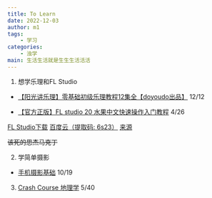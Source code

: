 ```yaml
---
title: To Learn 
date: 2022-12-03
author: m1
tags:
    - 学习
categories:
    - 浊学
main: 生活生活就是生生生活活活
---
```


1. 想学乐理和FL Studio

* [【阳光讲乐理】零基础初级乐理教程12集全【doyoudo出品】](https://www.bilibili.com/video/BV1ms411q714)  12/12
<!--* [【FLStudio】一段舞曲的制作全过程（四小节）](https://www.bilibili.com/video/BV16s411v7gf/) -->
* [【官方正版】FL studio 20 水果中文快速操作入门教程](https://www.bilibili.com/video/BV1d441187Kq/) 4/26

[FL Studio下载](https://usersdrive.com/ww9z10yygexu.html) [百度云（提取码: 6s23）](https://pan.baidu.com/s/15oGsTDCGO4VbDzgAdLa7aQ?pwd=6s23) [来源](https://appnee.com/fl-studio/)

~~该死的思杰马克丁~~

2. 学简单摄影

* [手机摄影基础](https://le.ouchn.cn/courseDetails/CH880000000287) 10/19

3. [Crash Course 地理学](https://www.bilibili.com/video/BV1mt4y1B7hY/) 5/40